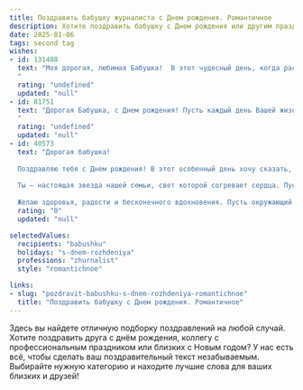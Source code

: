 ```yaml
---
title: Поздравить бабушку журналиста c Днем рождения. Романтичное
description: Хотите поздравить бабушку c Днем рождения или другим праздником? Наш ИИ создаст незабываемое поздравление, а вы обязательно выделитесь среди других.  
date: 2025-01-06
tags: second tag
wishes:
- id: 131488
  text: "Моя дорогая, любимая Бабушка!  В этот чудесный день, когда расцветает вся природа,  я хочу поздравить тебя с Днём рождения!  Твоя жизнь – это целая книга, полная ярких событий, интересных репортажей и  трогательных историй, написанных  пером талантливого журналиста,  мастера слова и  настоящего хранителя семейных традиций. Пусть каждый новый день будет наполнен  радостью,  теплотой и  любвию, как самые лучшие  заголовки в твоей  уникальной  книге жизни.  Я бесконечно тебя люблю!
  "
  rating: "undefined"
  updated: "null"
- id: 81751
  text: "Дорогая Бабушка, с Днем рождения! Пусть каждый день Вашей жизни будет полон ярких красок, как Ваше слово в журналистике, и благоуханием любви, как самые трогательные истории, что Вы умеете рассказывать.
  "
  rating: "undefined"
  updated: "null"
- id: 40573
  text: "Дорогая бабушка!
  
  Поздравляю тебя с Днем рождения! В этот особенный день хочу сказать, что ты — как прекрасный журналист, умеющий находить красоту даже в самых простых моментах жизни. Твои истории, полные мудрости и тепла, вдохновляют нас и дарят надежду.
  
  Ты — настоящая звезда нашей семьи, свет которой согревает сердца. Пусть каждый новый день будет наполнен яркими впечатлениями, как страницы любимой книги, а твоя жизнь — захватывающей историей любви и счастья.
  
  Желаю здоровья, радости и бесконечного вдохновения. Пусть окружающий мир быть столь же любознательным и интересным, как твои материалы. С любовью и уважением, твой преданный читатель!"
  rating: "0"
  updated: "null"

selectedValues:
  recipients: "babushku"
  holidays: "s-dnem-rozhdeniya"
  professions: "zhurnalist"
  style: "romantichnoe"

links:
- slug: "pozdravit-babushku-s-dnem-rozhdeniya-romantichnoe"
  title: "Поздравить бабушку c Днем рождения. Романтичное"
---
```


Здесь вы найдете отличную подборку поздравлений на любой случай. 
Хотите поздравить друга с днём рождения, коллегу с профессиональным праздником или близких с Новым годом? У нас есть всё, чтобы сделать ваш поздравительный текст незабываемым. Выбирайте нужную категорию и находите лучшие слова для ваших близких и друзей!
